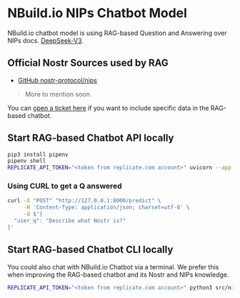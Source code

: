 # NBuild.io NIPs Chatbot Model

NBuild.io chatbot model is using RAG-based Question and Answering over NIPs docs. [DeepSeek-V3](https://github.com/deepseek-ai/DeepSeek-V3).

## Official Nostr Sources used by RAG

- [GitHub nostr-protocol/nips](https://github.com/nostr-protocol/nips)

> More to mention soon.

You can [open a ticket here](https://github.com/nbuild-io/nbuild-nips-chat-model/issues/new) if you want to include specific data in the RAG-based chatbot.

## Start RAG-based Chatbot API locally

```bash
pip3 install pipenv
pipenv shell
REPLICATE_API_TOKEN="<token from replicate.com account>" uvicorn --app-dir="src" nips_chat_api.chat_api:app --reload
```

### Using CURL to get a Q answered
```bash
curl -X "POST" "http://127.0.0.1:8000/predict" \
     -H 'Content-Type: application/json; charset=utf-8' \
     -d $'{
  "user_q": "Describe what Nostr is?"
}'
```

## Start RAG-based Chatbot CLI locally

You could also chat with NBuild.io Chatbot via a terminal. We prefer this when improving the RAG-based chatbot and its Nostr and NIPs knowledge.

```bash
REPLICATE_API_TOKEN="<token from replicate.com account>" python3 src/nips_chat/chat_cli.py
```
